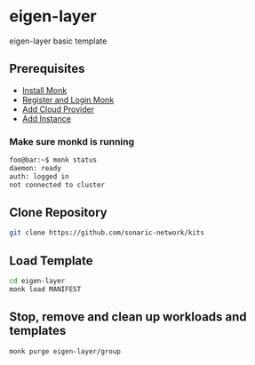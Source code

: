# eigen-layer

eigen-layer basic template

## Prerequisites

- [Install Monk](https://docs.monk.io/docs/get-monk)
- [Register and Login Monk](https://docs.monk.io/docs/acc-and-auth)
- [Add Cloud Provider](https://docs.monk.io/docs/cloud-provider)
- [Add Instance](https://docs.monk.io/docs/multi-cloud)

### Make sure monkd is running

```bash
foo@bar:~$ monk status
daemon: ready
auth: logged in
not connected to cluster
```

## Clone Repository

```bash
git clone https://github.com/sonaric-network/kits
```

## Load Template

```bash
cd eigen-layer
monk load MANIFEST
```

## Stop, remove and clean up workloads and templates

```bash
monk purge eigen-layer/group
```